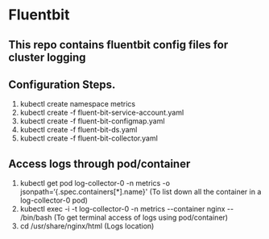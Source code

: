 # Fluentbit
This repo contains fluentbit config files for cluster logging
--------
Configuration Steps.
--------
1. kubectl create namespace metrics
2. kubectl create -f fluent-bit-service-account.yaml
3. kubectl create -f fluent-bit-configmap.yaml
4. kubectl create -f fluent-bit-ds.yaml
5. kubectl create -f fluent-bit-collector.yaml

Access logs through pod/container
------
1. kubectl get pod log-collector-0 -n metrics -o jsonpath=‘{.spec.containers[*].name}'
 (To list down all the container in a log-collector-0 pod)
2. kubectl exec -i -t log-collector-0 -n metrics --container nginx -- /bin/bash   (To get terminal access of logs using pod/container)
3. cd /usr/share/nginx/html    (Logs location)

